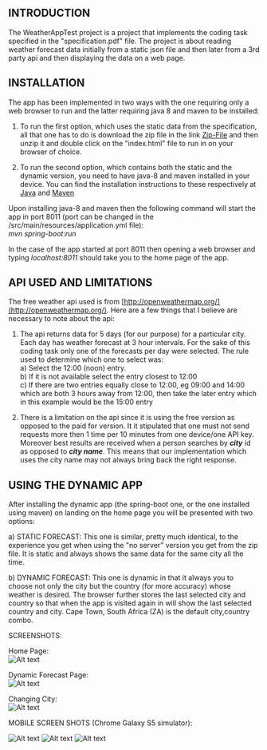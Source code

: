 ## INTRODUCTION

The WeatherAppTest project is a project that implements the coding task specified in the "specification.pdf" file. The project is about reading weather forecast data initially from a static json file and then later from a 3rd party api and then displaying the data on a web page.

## INSTALLATION

The app has been implemented in two ways with the one requiring only a web browser to run and the latter requiring java 8 and maven to be installed:

1) To run the first option, which uses the static data from the specification, all that one has to do is download the zip file in the link [Zip-File](https://github.com/Zuks86/WeatherAppTest/blob/master/src/main/resources/static/no-server/static-weather-forecast.zip) and then unzip it and double click on the "index.html" file to run in on your browser of choice.

2) To run the second option, which contains both the static and the dynamic version, you need to have java-8 and maven installed in your device. You can find the installation instructions to these respectively at [Java](https://docs.oracle.com/javase/8/docs/technotes/guides/install/install_overview.html) and [Maven](https://maven.apache.org/install.html)

Upon installing java-8 and maven then the following command will start the app in port 8011 (port can be changed in the /src/main/resources/application.yml file):<br />
*mvn spring-boot:run<br />*

In the case of the app started at port 8011 then opening a web browser and typing *localhost:8011* should take you to the home page of the app.

## API USED AND LIMITATIONS

The free weather api used is from [http://openweathermap.org/](http://openweathermap.org/). Here are a few things that I believe are necessary to note about the api:

1) The api returns data for 5 days (for our purpose) for a particular city. Each day has weather forecast at 3 hour intervals. For the sake of this coding task only one of the forecasts per day were selected. The rule used to determine which one to select was:<br />
a) Select the 12:00 (noon) entry.<br />
b) If it is not available select the entry closest to 12:00<br />
c) If there are two entries equally close to 12:00, eg 09:00 and 14:00 which are both 3 hours away from 12:00, then take the later entry which in this example would be the 15:00 entry

2) There is a limitation on the api since it is using the free version as opposed to the paid for version. It it stipulated that one must not send requests more then 1 time per 10 minutes from one device/one API key. Moreover best results are received when a person searches by ***city*** id as opposed to ***city name***. This means that our implementation which uses the city name may not always bring back the right response.

## USING THE DYNAMIC APP

After installing the dynamic app (the spring-boot one, or the one installed using maven) on landing on the home page you will be presented with two options:

a) STATIC FORECAST: This one is similar, pretty much identical, to the experience you get when using the "no server" version you get from the zip file. It is static and always shows the same data for the same city all the time.

b) DYNAMIC FORECAST: This one is dynamic in that it always you to choose not only the city but the country (for more accuracy) whose weather is desired. The browser further stores the last selected city and country so that when the app is visited again in will show the last selected country and city. Cape Town, South Africa (ZA) is the default city,country combo.

SCREENSHOTS:

Home Page:<br />
![Alt text](/src/main/resources/static/images/home-screenshot.png?raw=true "Optional Title")

Dynamic Forecast Page:<br />
![Alt text](/src/main/resources/static/images/dynamic-screenshot.png?raw=true "Optional Title")

Changing City:<br />
![Alt text](/src/main/resources/static/images/change-city-screenshot.png?raw=true "Optional Title")

MOBILE SCREEN SHOTS (Chrome Galaxy S5 simulator):

![Alt text](/src/main/resources/static/images/home-screenshot-mobile.png?raw=true "Optional Title")
![Alt text](/src/main/resources/static/images/dynamic-screenshot-mobile.png?raw=true "Optional Title")
![Alt text](/src/main/resources/static/images/change-city-screenshot-mobile.png?raw=true "Optional Title")
